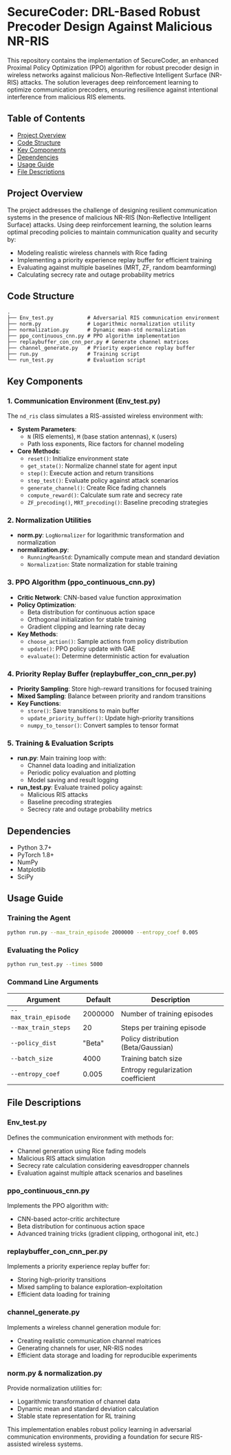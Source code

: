 # SecureCoder: DRL-Based Robust Precoder Design Against Malicious NR-RIS

This repository contains the implementation of SecureCoder, an enhanced Proximal Policy Optimization (PPO) algorithm for robust precoder design in wireless networks against malicious Non-Reflective Intelligent Surface (NR-RIS) attacks. The solution leverages deep reinforcement learning to optimize communication precoders, ensuring resilience against intentional interference from malicious RIS elements.

## Table of Contents
- [Project Overview](#project-overview)
- [Code Structure](#code-structure)
- [Key Components](#key-components)
- [Dependencies](#dependencies)
- [Usage Guide](#usage-guide)
- [File Descriptions](#file-descriptions)

## Project Overview
The project addresses the challenge of designing resilient communication systems in the presence of malicious NR-RIS (Non-Reflective Intelligent Surface) attacks. Using deep reinforcement learning, the solution learns optimal precoding policies to maintain communication quality and security by:
- Modeling realistic wireless channels with Rice fading
- Implementing a priority experience replay buffer for efficient training
- Evaluating against multiple baselines (MRT, ZF, random beamforming)
- Calculating secrecy rate and outage probability metrics

## Code Structure
```
.
├── Env_test.py           # Adversarial RIS communication environment
├── norm.py               # Logarithmic normalization utility
├── normalization.py      # Dynamic mean-std normalization
├── ppo_continuous_cnn.py # PPO algorithm implementation
├── replaybuffer_con_cnn_per.py # Generate channel matrices
├── channel_generate.py   # Priority experience replay buffer
├── run.py                # Training script
└── run_test.py           # Evaluation script
```

## Key Components

### 1. Communication Environment (Env_test.py)
The `nd_ris` class simulates a RIS-assisted wireless environment with:
- **System Parameters**: 
  - `N` (RIS elements), `M` (base station antennas), `K` (users)
  - Path loss exponents, Rice factors for channel modeling
- **Core Methods**:
  - `reset()`: Initialize environment state
  - `get_state()`: Normalize channel state for agent input
  - `step()`: Execute action and return transitions
  - `step_test()`: Evaluate policy against attack scenarios
  - `generate_channel()`: Create Rice fading channels
  - `compute_reward()`: Calculate sum rate and secrecy rate
  - `ZF_precoding()`, `MRT_precoding()`: Baseline precoding strategies

### 2. Normalization Utilities
- **norm.py**: `LogNormalizer` for logarithmic transformation and normalization
- **normalization.py**: 
  - `RunningMeanStd`: Dynamically compute mean and standard deviation
  - `Normalization`: State normalization for stable training

### 3. PPO Algorithm (ppo_continuous_cnn.py)
- **Critic Network**: CNN-based value function approximation
- **Policy Optimization**: 
  - Beta distribution for continuous action space
  - Orthogonal initialization for stable training
  - Gradient clipping and learning rate decay
- **Key Methods**:
  - `choose_action()`: Sample actions from policy distribution
  - `update()`: PPO policy update with GAE
  - `evaluate()`: Determine deterministic action for evaluation

### 4. Priority Replay Buffer (replaybuffer_con_cnn_per.py)
- **Priority Sampling**: Store high-reward transitions for focused training
- **Mixed Sampling**: Balance between priority and random transitions
- **Key Functions**:
  - `store()`: Save transitions to main buffer
  - `update_priority_buffer()`: Update high-priority transitions
  - `numpy_to_tensor()`: Convert samples to tensor format

### 5. Training & Evaluation Scripts
- **run.py**: Main training loop with:
  - Channel data loading and initialization
  - Periodic policy evaluation and plotting
  - Model saving and result logging
- **run_test.py**: Evaluate trained policy against:
  - Malicious RIS attacks
  - Baseline precoding strategies
  - Secrecy rate and outage probability metrics

## Dependencies
- Python 3.7+
- PyTorch 1.8+
- NumPy
- Matplotlib
- SciPy

## Usage Guide

### Training the Agent
```bash
python run.py --max_train_episode 2000000 --entropy_coef 0.005
```

### Evaluating the Policy
```bash
python run_test.py --times 5000
```

### Command Line Arguments
| Argument              | Default | Description                          |
|-----------------------|---------|--------------------------------------|
| `--max_train_episode` | 2000000 | Number of training episodes          |
| `--max_train_steps`   | 20      | Steps per training episode           |
| `--policy_dist`       | "Beta"  | Policy distribution (Beta/Gaussian)  |
| `--batch_size`        | 4000    | Training batch size                  |
| `--entropy_coef`      | 0.005   | Entropy regularization coefficient   |

## File Descriptions

### Env_test.py
Defines the communication environment with methods for:
- Channel generation using Rice fading models
- Malicious RIS attack simulation
- Secrecy rate calculation considering eavesdropper channels
- Evaluation against multiple attack scenarios and baselines

### ppo_continuous_cnn.py
Implements the PPO algorithm with:
- CNN-based actor-critic architecture
- Beta distribution for continuous action space
- Advanced training tricks (gradient clipping, orthogonal init, etc.)

### replaybuffer_con_cnn_per.py
Implements a priority experience replay buffer for:
- Storing high-priority transitions
- Mixed sampling to balance exploration-exploitation
- Efficient data loading for training

### channel_generate.py
Implements a wireless channel generation module for:
- Creating realistic communication channel matrices
- Generating channels for user, NR-RIS nodes
- Efficient data storage and loading for reproducible experiments
  
### norm.py & normalization.py
Provide normalization utilities for:
- Logarithmic transformation of channel data
- Dynamic mean and standard deviation calculation
- Stable state representation for RL training

This implementation enables robust policy learning in adversarial communication environments, providing a foundation for secure RIS-assisted wireless systems.
